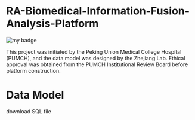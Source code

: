 # RA-Biomedical-Information-Fusion-Analysis-Platform
![my badge](https://badgen.net/badge/hello/world/red?icon=twitter)

This project was initiated by the Peking Union Medical College Hospital (PUMCH), and the data model was designed by the Zhejiang Lab. 
Ethical approval was obtained from the PUMCH Institutional Review Board before platform construction.


# Data Model
download SQL file

